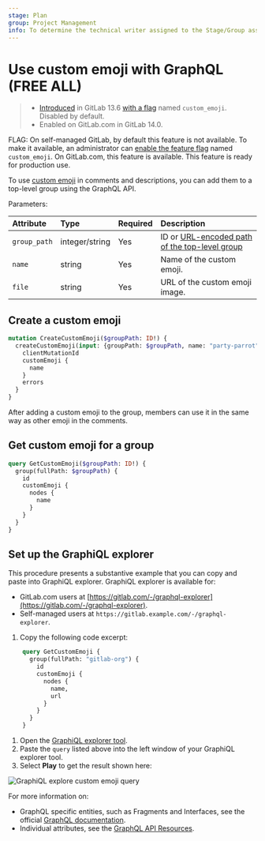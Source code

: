 ```yaml
---
stage: Plan
group: Project Management
info: To determine the technical writer assigned to the Stage/Group associated with this page, see https://handbook.gitlab.com/handbook/product/ux/technical-writing/#assignments
---
```


# Use custom emoji with GraphQL **(FREE ALL)**

> - [Introduced](https://gitlab.com/gitlab-org/gitlab/-/merge_requests/37911) in GitLab 13.6 [with a flag](../../administration/feature_flags.md) named `custom_emoji`. Disabled by default.
> - Enabled on GitLab.com in GitLab 14.0.

FLAG:
On self-managed GitLab, by default this feature is not available. To make it available, an administrator can [enable the feature flag](../../administration/feature_flags.md) named `custom_emoji`.
On GitLab.com, this feature is available.
This feature is ready for production use.

To use [custom emoji](../../user/emoji_reactions.md) in comments and descriptions, you can add them to a top-level group using the GraphQL API.

Parameters:

| Attribute    | Type           | Required               | Description                                                               |
| :----------- | :------------- | :--------------------- | :------------------------------------------------------------------------ |
| `group_path` | integer/string | Yes | ID or [URL-encoded path of the top-level group](../rest/index.md#namespaced-path-encoding) |
| `name`       | string         | Yes | Name of the custom emoji.                                                 |
| `file`       | string         | Yes | URL of the custom emoji image.                                            |

## Create a custom emoji

```graphql
mutation CreateCustomEmoji($groupPath: ID!) {
  createCustomEmoji(input: {groupPath: $groupPath, name: "party-parrot", url: "https://cultofthepartyparrot.com/parrots/hd/parrot.gif"}) {
    clientMutationId
    customEmoji {
      name
    }
    errors
  }
}
```

After adding a custom emoji to the group, members can use it in the same way as other emoji in the comments.

## Get custom emoji for a group

```graphql
query GetCustomEmoji($groupPath: ID!) {
  group(fullPath: $groupPath) {
    id
    customEmoji {
      nodes {
        name
      }
    }
  }
}
```

## Set up the GraphiQL explorer

This procedure presents a substantive example that you can copy and paste into GraphiQL
explorer. GraphiQL explorer is available for:

- GitLab.com users at [https://gitlab.com/-/graphql-explorer](https://gitlab.com/-/graphql-explorer).
- Self-managed users at `https://gitlab.example.com/-/graphql-explorer`.

1. Copy the following code excerpt:

  ```graphql
      query GetCustomEmoji {
        group(fullPath: "gitlab-org") {
          id
          customEmoji {
            nodes {
              name,
              url
            }
          }
        }
      }
  ```

1. Open the [GraphiQL explorer tool](https://gitlab.com/-/graphql-explorer).
1. Paste the `query` listed above into the left window of your GraphiQL explorer tool.
1. Select **Play** to get the result shown here:

![GraphiQL explore custom emoji query](img/custom_emoji_query_example.png)

For more information on:

- GraphQL specific entities, such as Fragments and Interfaces, see the official
  [GraphQL documentation](https://graphql.org/learn/).
- Individual attributes, see the [GraphQL API Resources](reference/index.md).
